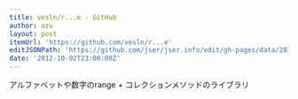 ```yaml
---
title: vesln/r...e · GitHub
author: azu
layout: post
itemUrl: 'https://github.com/vesln/r...e'
editJSONPath: 'https://github.com/jser/jser.info/edit/gh-pages/data/2012/10/index.json'
date: '2012-10-02T23:00:00Z'
---
```

アルファベットや数字のrange + コレクションメソッドのライブラリ
